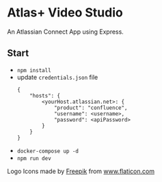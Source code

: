 # Atlas+ Video Studio

An Atlassian Connect App using Express.

## Start

- `npm install`
- update `credentials.json` file
    ```$xslt
    {
        "hosts": {
            <yourHost.atlassian.net>: {
                "product": "confluence",
                "username": <username>,
                "password": <apiPassword>
            }
        }
    }
    ```
- `docker-compose up -d`
- `npm run dev`

<div>Logo Icons made by <a href="https://www.flaticon.com/authors/freepik" title="Freepik">Freepik</a> from <a href="https://www.flaticon.com/" title="Flaticon">www.flaticon.com</a></div>
